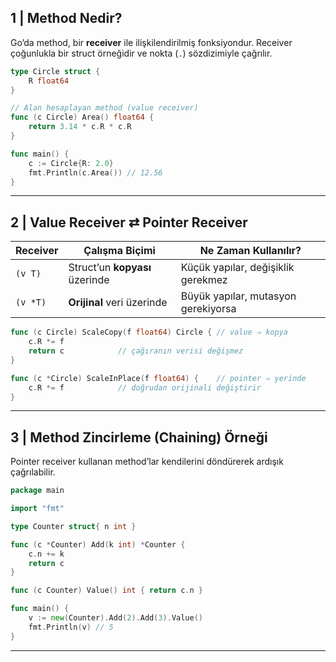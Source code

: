 ## 1 | Method Nedir?

Go’da method, bir **receiver** ile ilişkilendirilmiş fonksiyondur. Receiver çoğunlukla bir struct örneğidir ve nokta (`.`) sözdizimiyle çağrılır.

```go
type Circle struct {
    R float64
}

// Alan hesaplayan method (value receiver)
func (c Circle) Area() float64 {
    return 3.14 * c.R * c.R
}

func main() {
    c := Circle{R: 2.0}
    fmt.Println(c.Area()) // 12.56
}
```

---

## 2 | Value Receiver ⇄ Pointer Receiver

| Receiver | Çalışma Biçimi                 | Ne Zaman Kullanılır?                |
| -------- | ------------------------------ | ----------------------------------- |
| `(v T)`  | Struct’un **kopyası** üzerinde | Küçük yapılar, değişiklik gerekmez  |
| `(v *T)` | **Orijinal** veri üzerinde     | Büyük yapılar, mutasyon gerekiyorsa |

```go
func (c Circle) ScaleCopy(f float64) Circle { // value ⇒ kopya
    c.R *= f
    return c            // çağıranın verisi değişmez
}

func (c *Circle) ScaleInPlace(f float64) {    // pointer ⇒ yerinde
    c.R *= f            // doğrudan orijinali değiştirir
}
```

---

## 3 | Method Zincirleme (Chaining) Örneği

Pointer receiver kullanan method’lar kendilerini döndürerek ardışık çağrılabilir.

```go
package main

import "fmt"

type Counter struct{ n int }

func (c *Counter) Add(k int) *Counter {
    c.n += k
    return c
}

func (c Counter) Value() int { return c.n }

func main() {
    v := new(Counter).Add(2).Add(3).Value()
    fmt.Println(v) // 5
}
```

---
